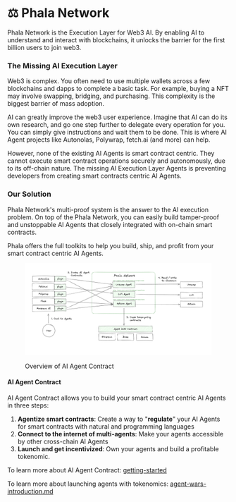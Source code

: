 # ⚖️ Phala Network

Phala Network is the Execution Layer for Web3 AI. By enabling AI to understand and interact with blockchains, it unlocks the barrier for the first billion users to join web3.

### The Missing AI Execution Layer

Web3 is complex. You often need to use multiple wallets across a few blockchains and dapps to complete a basic task. For example, buying a NFT may involve swapping, bridging, and purchasing. This complexity is the biggest barrier of mass adoption.

AI can greatly improve the web3 user experience. Imagine that AI can do its own research, and go one step further to delegate every operation for you. You can simply give instructions and wait them to be done. This is where AI Agent projects like Autonolas, Polywrap, fetch.ai (and more) can help.

However, none of the existing AI Agents is smart contract centric. They cannot execute smart contract operations securely and autonomously, due to its off-chain nature. The missing AI Execution Layer Agents is preventing developers from creating smart contracts centric AI Agents.

### Our Solution

Phala Network's multi-proof system is the answer to the AI execution problem. On top of the Phala Network, you can easily build tamper-proof and unstoppable AI Agents that closely integrated with on-chain smart contracts.

Phala offers the full toolkits to help you build, ship, and profit from your smart contract centric AI Agents.

<figure><img src="../.gitbook/assets/image (1).png" alt=""><figcaption><p>Overview of AI Agent Contract</p></figcaption></figure>

#### AI Agent Contract

AI Agent Contract allows you to build your smart contract centric AI Agents in three steps:

1. **Agentize smart contracts**: Create a way to "**regulate**" your AI Agents for smart contracts with natural and programming languages
2. **Connect to the internet of multi-agents**: Make your agents accessible by other cross-chain AI Agents
3. **Launch and get incentivized**: Own your agents and build a profitable tokenomic.



To learn more about AI Agent Contract: [getting-started](../ai-agent-contract/getting-started/ "mention")

To learn more about launching agents with tokenomics: [agent-wars-introduction.md](../agent-wars/agent-wars-introduction.md "mention")
